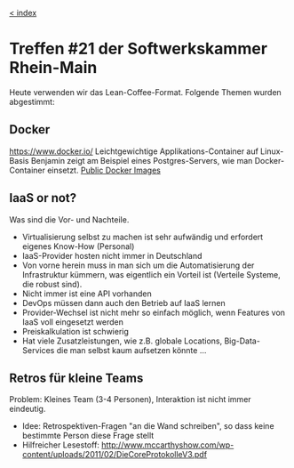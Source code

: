 [< index](/wiki/rheinmain/index)

Treffen #21 der Softwerkskammer Rhein-Main
=====================================

Heute verwenden wir das Lean-Coffee-Format.
Folgende Themen wurden abgestimmt:

Docker
----------
https://www.docker.io/
Leichtgewichtige Applikations-Container auf Linux-Basis
Benjamin zeigt am Beispiel eines Postgres-Servers, wie man Docker-Container einsetzt.
[Public Docker Images](https://github.com/dotcloud/docker/wiki/Public-docker-images)

IaaS or not?
---------------
Was sind die Vor- und Nachteile.

- Virtualisierung selbst zu machen ist sehr aufwändig und erfordert eigenes Know-How (Personal)
- IaaS-Provider hosten nicht immer in Deutschland
- Von vorne herein muss in man sich um die Automatisierung der Infrastruktur kümmern, was eigentlich ein Vorteil ist (Verteile Systeme, die robust sind).
- Nicht immer ist eine API vorhanden
- DevOps müssen dann auch den Betrieb auf IaaS lernen
- Provider-Wechsel ist nicht mehr so einfach möglich, wenn Features von IaaS voll eingesetzt werden 
- Preiskalkulation ist schwierig
- Hat viele Zusatzleistungen, wie z.B. globale Locations, Big-Data-Services die man selbst kaum aufsetzen könnte …

Retros für kleine Teams
--------------------------------
Problem: Kleines Team (3-4 Personen), Interaktion ist nicht immer eindeutig.
- Idee: Retrospektiven-Fragen "an die Wand schreiben", so dass keine bestimmte Person diese Frage stellt
- Hilfreicher Lesestoff: http://www.mccarthyshow.com/wp-content/uploads/2011/02/DieCoreProtokolleV3.pdf
